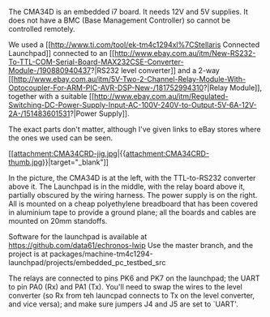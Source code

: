 The CMA34D is an embedded i7 board. It needs 12V and 5V supplies. It
does not have a BMC (Base Management Controller) so cannot be controlled
remotely.

We used a \[\[<http://www.ti.com/tool/ek-tm4c1294xl%7CStellaris>
Connected Launchpad\]\] connected to an
\[\[<http://www.ebay.com.au/itm/New-RS232-To-TTL-COM-Serial-Board-MAX232CSE-Converter-Module-/190880940437>?|RS232
level converter\]\] and a 2-way
\[\[<http://www.ebay.com.au/itm/5V-Two-2-Channel-Relay-Module-With-Optocoupler-For-ARM-PIC-AVR-DSP-New-/181752994310>?|Relay
Module\]\], together with a suitable
\[\[<http://www.ebay.com.au/itm/Regulated-Switching-DC-Power-Supply-Input-AC-100V-240V-to-Output-5V-6A-12V-2A-/151483601531>?|Power
Supply\]\].

The exact parts don't matter, although I've given links to eBay stores
where the ones we used can be seen.

\[\[<attachment:CMA34CRD-jig.jpg>|{{<attachment:CMA34CRD-thumb.jpg>}}|target="\_blank"\]\]

In the picture, the CMA34D is at the left, with the TTL-to-RS232
converter above it. The Launchpad is in the middle, with the relay board
above it, partially obscured by the wiring harness. The power supply is
on the right. All is mounted on a cheap polyethylene breadboard that has
been covered in aluminium tape to provide a ground plane; all the boards
and cables are mounted on 20mm standoffs.

Software for the launchpad is available at
<https://github.com/data61/echronos-lwip> Use the master branch, and the
project is at
packages/machine-tm4c1294-launchpad/projects/embedded\_pc\_testbed\_src

The relays are connected to pins PK6 and PK7 on the launchpad; the UART
to pin PA0 (Rx) and PA1 (Tx). You'll need to swap the wires to the level
converter (so Rx from teh launcpad connects to Tx on the level
converter, and vice versa); and make sure jumpers J4 and J5 are set to
\`UART'.
